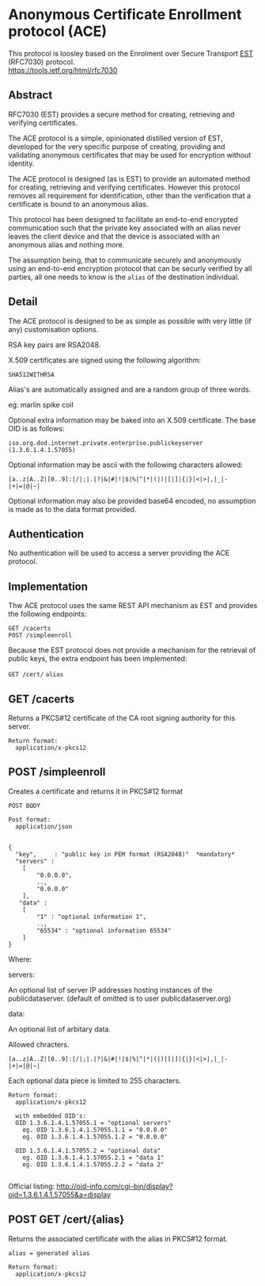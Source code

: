 # Anonymous Certificate Enrollment protocol (ACE)

This protocol is loosley based on the Enrolment over Secure Transport [EST](https://tools.ietf.org/html/rfc7030) (RFC7030) protocol.   
https://tools.ietf.org/html/rfc7030  

Abstract  
--------

RFC7030 (EST) provides a secure method for creating, retrieving and verifying certificates.  

The ACE protocol is a simple, opinionated distilled version of EST, developed for the very specific purpose of creating, providing and validating anonymous certificates that may be used for encryption without identity.

The ACE protocol is designed (as is EST) to provide an automated method for creating, retrieving and verifying certificates. However this protocol removes all requirement for identification, other than the verification that a certificate is bound to an anonymous alias.  

This protocol has been designed to facilitate an end-to-end encrypted communication such that the private key associated with an alias never leaves the client device and that the device is associated with an anonymous alias and nothing more.  

The assumption being, that to communicate securely and anonymously using an end-to-end encryption protocol that can be securly verified by all parties, all one needs to know is the `alias` of the destination individual.  

Detail
------

The ACE protocol is designed to be as simple as possible with very little (if any) customisation options.

RSA key pairs are RSA2048.  

X.509 certificates are signed using the following algorithm:

`SHA512WITHRSA`  

Alias's are automatically assigned and are a random group of three words.

eg:
  marlin spike coil

Optional extra information may be baked into an X.509 certificate. The base OID is as follows:

`iso.org.dod.internet.private.enterprise.publickeyserver (1.3.6.1.4.1.57055)`

Optional information may be ascii with the following characters allowed:

```
[a..z|A..Z|[0..9]:|/|;|.|?|&|#|!|$|%|^|*|(|)|[|]|{|}|<|>|,|_|-|+|=|@|~|
```  

Optional information may also be provided base64 encoded, no assumption is made as to the data format provided.


Authentication
--------------

No authentication will be used to access a server providing the ACE protocol.


Implementation
--------------

Thw ACE protocol uses the same REST API mechanism as EST and provides the following endpoints:  
  
`GET /cacerts`  
`POST /simpleenroll`  
  
Because the EST protocol does not provide a mechanism for the retrieval of public keys, the extra endpoint has been implemented:  

`GET /cert/` `alias`  


GET /cacerts  
------------
Returns a PKCS#12 certificate of the CA root signing authority for this server. 
```
Return format:  
  application/x-pkcs12  
```

POST /simpleenroll    
------------------
Creates a certificate and returns it in PKCS#12 format  

```
POST BODY  

Post format:  
  application/json    


{  
  "key",     : "public key in PEM format (RSA2048)"  *mandatory*
  "servers" :
    [
        "0.0.0.0",   
        ..,
        "0.0.0.0"
    ],
   "data" : 
    [
        "1" : "optional information 1",
        ..,
        "65534" : "optional information 65534"
    ]
}
```

Where:

servers:

An optional list of server IP addresses hosting instances of the publicdataserver.
(default of omitted is to user publicdataserver.org)

data:

An optional list of arbitary data.

Allowed chracters.
```
[a..z|A..Z|[0..9]:|/|;|.|?|&|#|!|$|%|^|*|(|)|[|]|{|}|<|>|,|_|-|+|=|@|~|
```

Each optional data piece is limited to 255 characters.

 
```
Return format:  
  application/x-pkcs12  
  
  with embedded OID's:
  OID 1.3.6.1.4.1.57055.1 = "optional servers"
    eg. OID 1.3.6.1.4.1.57055.1.1 = "0.0.0.0"
    eg. OID 1.3.6.1.4.1.57055.1.2 = "0.0.0.0"

  OID 1.3.6.1.4.1.57055.2 = "optional data"
    eg. OID 1.3.6.1.4.1.57055.2.1 = "data 1"
    eg. OID 1.3.6.1.4.1.57055.2.2 = "data 2"
  
```


Official listing:
http://oid-info.com/cgi-bin/display?oid=1.3.6.1.4.1.57055&a=display


POST GET /cert/{alias}
----------------------
Returns the associated certificate with the alias in PKCS#12 format.  

```
alias = generated alias
```  

```
Return format:  
  application/x-pkcs12  
```  










